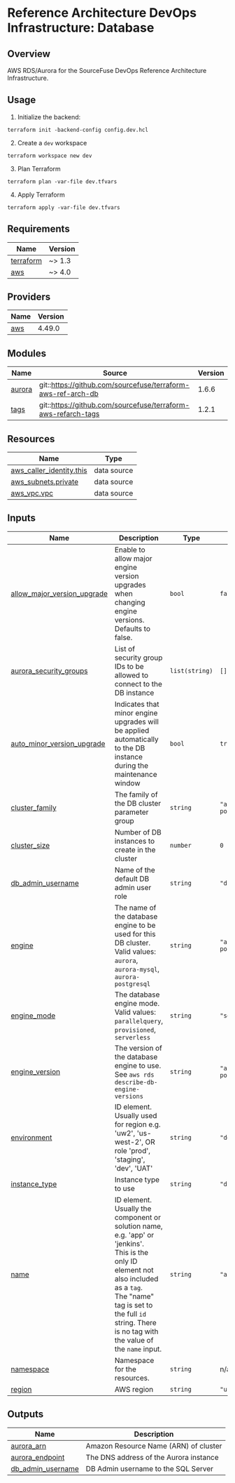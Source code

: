 # Reference Architecture DevOps Infrastructure: Database  

## Overview

AWS RDS/Aurora for the SourceFuse DevOps Reference Architecture Infrastructure.  

## Usage
1. Initialize the backend:
  ```shell
  terraform init -backend-config config.dev.hcl
  ```
2. Create a `dev` workspace
  ```shell
  terraform workspace new dev
  ```
3. Plan Terraform
  ```shell
  terraform plan -var-file dev.tfvars
  ```
4. Apply Terraform
  ```shell
  terraform apply -var-file dev.tfvars
  ```

<!-- BEGINNING OF PRE-COMMIT-TERRAFORM DOCS HOOK -->
## Requirements

| Name | Version |
|------|---------|
| <a name="requirement_terraform"></a> [terraform](#requirement\_terraform) | ~> 1.3 |
| <a name="requirement_aws"></a> [aws](#requirement\_aws) | ~> 4.0 |

## Providers

| Name | Version |
|------|---------|
| <a name="provider_aws"></a> [aws](#provider\_aws) | 4.49.0 |

## Modules

| Name | Source | Version |
|------|--------|---------|
| <a name="module_aurora"></a> [aurora](#module\_aurora) | git::https://github.com/sourcefuse/terraform-aws-ref-arch-db | 1.6.6 |
| <a name="module_tags"></a> [tags](#module\_tags) | git::https://github.com/sourcefuse/terraform-aws-refarch-tags | 1.2.1 |

## Resources

| Name | Type |
|------|------|
| [aws_caller_identity.this](https://registry.terraform.io/providers/hashicorp/aws/latest/docs/data-sources/caller_identity) | data source |
| [aws_subnets.private](https://registry.terraform.io/providers/hashicorp/aws/latest/docs/data-sources/subnets) | data source |
| [aws_vpc.vpc](https://registry.terraform.io/providers/hashicorp/aws/latest/docs/data-sources/vpc) | data source |

## Inputs

| Name | Description | Type | Default | Required |
|------|-------------|------|---------|:--------:|
| <a name="input_allow_major_version_upgrade"></a> [allow\_major\_version\_upgrade](#input\_allow\_major\_version\_upgrade) | Enable to allow major engine version upgrades when changing engine versions. Defaults to false. | `bool` | `false` | no |
| <a name="input_aurora_security_groups"></a> [aurora\_security\_groups](#input\_aurora\_security\_groups) | List of security group IDs to be allowed to connect to the DB instance | `list(string)` | `[]` | no |
| <a name="input_auto_minor_version_upgrade"></a> [auto\_minor\_version\_upgrade](#input\_auto\_minor\_version\_upgrade) | Indicates that minor engine upgrades will be applied automatically to the DB instance during the maintenance window | `bool` | `true` | no |
| <a name="input_cluster_family"></a> [cluster\_family](#input\_cluster\_family) | The family of the DB cluster parameter group | `string` | `"aurora-postgresql10"` | no |
| <a name="input_cluster_size"></a> [cluster\_size](#input\_cluster\_size) | Number of DB instances to create in the cluster | `number` | `0` | no |
| <a name="input_db_admin_username"></a> [db\_admin\_username](#input\_db\_admin\_username) | Name of the default DB admin user role | `string` | `"db_admin"` | no |
| <a name="input_engine"></a> [engine](#input\_engine) | The name of the database engine to be used for this DB cluster. Valid values: `aurora`, `aurora-mysql`, `aurora-postgresql` | `string` | `"aurora-postgresql"` | no |
| <a name="input_engine_mode"></a> [engine\_mode](#input\_engine\_mode) | The database engine mode. Valid values: `parallelquery`, `provisioned`, `serverless` | `string` | `"serverless"` | no |
| <a name="input_engine_version"></a> [engine\_version](#input\_engine\_version) | The version of the database engine to use. See `aws rds describe-db-engine-versions` | `string` | `"aurora-postgresql13.3"` | no |
| <a name="input_environment"></a> [environment](#input\_environment) | ID element. Usually used for region e.g. 'uw2', 'us-west-2', OR role 'prod', 'staging', 'dev', 'UAT' | `string` | `"dev"` | no |
| <a name="input_instance_type"></a> [instance\_type](#input\_instance\_type) | Instance type to use | `string` | `"db.t3.medium"` | no |
| <a name="input_name"></a> [name](#input\_name) | ID element. Usually the component or solution name, e.g. 'app' or 'jenkins'.<br>This is the only ID element not also included as a `tag`.<br>The "name" tag is set to the full `id` string. There is no tag with the value of the `name` input. | `string` | `"arc"` | no |
| <a name="input_namespace"></a> [namespace](#input\_namespace) | Namespace for the resources. | `string` | n/a | yes |
| <a name="input_region"></a> [region](#input\_region) | AWS region | `string` | `"us-east-1"` | no |

## Outputs

| Name | Description |
|------|-------------|
| <a name="output_aurora_arn"></a> [aurora\_arn](#output\_aurora\_arn) | Amazon Resource Name (ARN) of cluster |
| <a name="output_aurora_endpoint"></a> [aurora\_endpoint](#output\_aurora\_endpoint) | The DNS address of the Aurora instance |
| <a name="output_db_admin_username"></a> [db\_admin\_username](#output\_db\_admin\_username) | DB Admin username to the SQL Server |
<!-- END OF PRE-COMMIT-TERRAFORM DOCS HOOK -->
